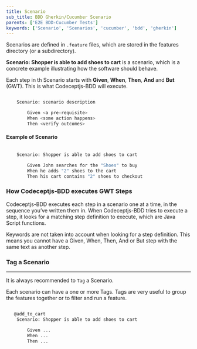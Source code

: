 ```yaml
---
title: Scenario
sub_title: BDD Gherkin/Cucumber Scenario
parents: ['E2E BDD-Cucumber Tests']
keywords: ['Scenario', 'Scenarios', 'cucumber', 'bdd', 'gherkin']
---
```


Scenarios are defined in `.feature` files, which are stored in the features directory (or a subdirectory).

**Scenario: Shopper is able to add shoes to cart** is a scenario, which is a concrete example illustrating how the software should behave.

Each step in th Scenario starts with **Given**, **When**, **Then**, **And** and **But** (GWT). This is what Codeceptjs-BDD will execute.

```bash

    Scenario: scenario description

        Given <a pre-requisite>
        When <some action happens>
        Then <verify outcomes>
```

#### Example of Scenario

```bash

    Scenario: Shopper is able to add shoes to cart

        Given John searches for the "Shoes" to buy
        When he adds "2" shoes to the cart
        Then his cart contains "2" shoes to checkout

```

### How Codeceptjs-BDD executes GWT Steps

Codeceptjs-BDD executes each step in a scenario one at a time, in the sequence you’ve written them in. When Codeceptjs-BDD tries to execute a step, it looks for a matching step definition to execute, which are Java Script functions.

Keywords are not taken into account when looking for a step definition. This means you cannot have a Given, When, Then, And or But step with the same text as another step.

### Tag a Scenario

---

It is always recommended to `Tag` a Scenario.

Each scenario can have a one or more Tags. Tags are very useful to group the features together or to filter and run a feature.

```bash

   @add_to_cart
    Scenario: Shopper is able to add shoes to cart

        Given ...
        When ...
        Then ...

```

